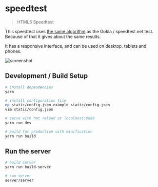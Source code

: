 # speedtest

> HTML5 Speedtest

This speedtest uses [the same algorithm](doc/algorithm.md) as the Ookla / speedtest.net test. Because of that it gives about the same results.

It has a responsive interface, and can be used on desktop, tablets and phones.

![screenshot](https://cloud.githubusercontent.com/assets/6455542/22569035/6288b92a-e996-11e6-92a6-20ff57676e13.png)

## Development / Build Setup

``` bash
# install dependencies
yarn

# install configuration file
cp static/config.json.example static/config.json
vim static/config.json

# serve with hot reload at localhost:8080
yarn run dev

# build for production with minification
yarn run build
```

## Run the server
``` bash
# build server
yarn run build-server

# run server
server/server
```

